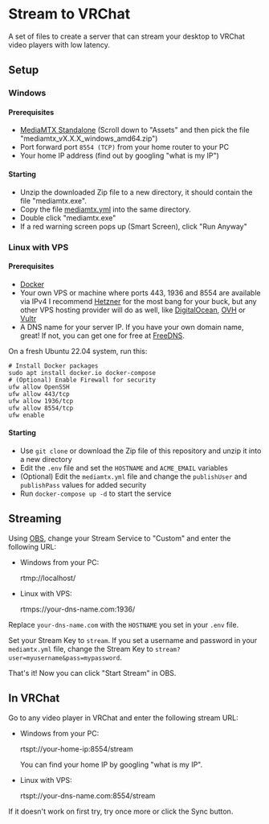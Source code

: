 # Stream to VRChat
A set of files to create a server that can stream your desktop to VRChat video players with low latency.

## Setup

### Windows

#### Prerequisites

 * [MediaMTX Standalone](https://github.com/bluenviron/mediamtx/releases) (Scroll down to "Assets" and then pick the file "mediamtx_vX.X.X_windows_amd64.zip")
 * Port forward port `8554 (TCP)` from your home router to your PC
 * Your home IP address (find out by googling "what is my IP")

#### Starting

* Unzip the downloaded Zip file to a new directory, it should contain the file "mediamtx.exe".
* Copy the file [mediamtx.yml](/mediamtx.yml) into the same directory.
* Double click "mediamtx.exe"
* If a red warning screen pops up (Smart Screen), click "Run Anyway"

### Linux with VPS

#### Prerequisites

 * [Docker](https://docs.docker.com/engine/install/)
 * Your own VPS or machine where ports 443, 1936 and 8554 are available via IPv4
   I recommend [Hetzner](https://www.hetzner.com/) for the most bang for your buck, but
   any other VPS hosting provider will do as well, like [DigitalOcean](https://www.digitalocean.com),
   [OVH](https://www.ovh.com) or [Vultr](https://www.vultr.com)
 * A DNS name for your server IP. If you have your own domain name, great! If not, you can get one for
   free at [FreeDNS](https://freedns.afraid.org).

On a fresh Ubuntu 22.04 system, run this:

```
# Install Docker packages
sudo apt install docker.io docker-compose
# (Optional) Enable Firewall for security
ufw allow OpenSSH
ufw allow 443/tcp
ufw allow 1936/tcp
ufw allow 8554/tcp
ufw enable
```

#### Starting

 * Use `git clone` or download the Zip file of this repository and unzip it into a new directory
 * Edit the `.env` file and set the `HOSTNAME` and `ACME_EMAIL` variables
 * (Optional) Edit the `mediamtx.yml` file and change the `publishUser` and `publishPass` values for 
   added security
 * Run `docker-compose up -d` to start the service


## Streaming

Using [OBS](https://obsproject.com/), change your Stream Service to "Custom" and enter the following URL: 

* Windows from your PC:

    rtmp://localhost/

* Linux with VPS:

    rtmps://your-dns-name.com:1936/

Replace `your-dns-name.com` with the `HOSTNAME` you set in your `.env` file. 

Set your Stream Key to `stream`. If you set a username and password in your `mediamtx.yml` file, change
the Stream Key to `stream?user=myusername&pass=mypassword`.

That's it! Now you can click "Start Stream" in OBS.

## In VRChat

Go to any video player in VRChat and enter the following stream URL:

* Windows from your PC:

    rtspt://your-home-ip:8554/stream

  You can find your home IP by googling "what is my IP".

* Linux with VPS:

    rtspt://your-dns-name.com:8554/stream

If it doesn't work on first try, try once more or click the Sync button.